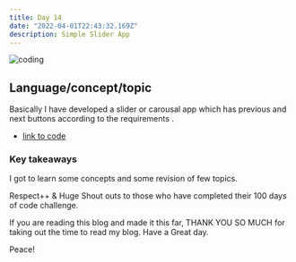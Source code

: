 ```yaml
---
title: Day 14
date: "2022-04-01T22:43:32.169Z"
description: Simple Slider App
---
```




![coding](./webdev.png)

## Language/concept/topic

Basically I have developed a slider or carousal app which has previous and next buttons according to the requirements .

- [link to code](https://github.com/jay-2000/jsMiniProjects/tree/main/slider)



### Key takeaways

I got to learn some concepts and some revision of few topics.




Respect++ & Huge Shout outs to those who have completed their 100 days of code challenge.

If you are reading this blog and made it this far, THANK YOU SO MUCH for taking out the time to read my blog. Have a Great day.

Peace!